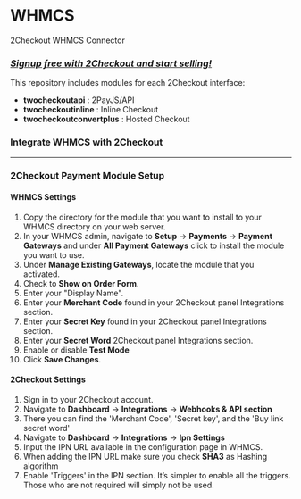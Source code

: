# WHMCS
2Checkout WHMCS Connector

### _[Signup free with 2Checkout and start selling!](https://www.2checkout.com/signup)_

This repository includes modules for each 2Checkout interface:
* **twocheckoutapi** : 2PayJS/API
* **twocheckoutinline** : Inline Checkout
* **twocheckoutconvertplus** : Hosted Checkout

### Integrate WHMCS with 2Checkout
----------------------------------------

### 2Checkout Payment Module Setup

#### WHMCS Settings

1. Copy the directory for the module that you want to install to your WHMCS directory on your web server.
2. In your WHMCS admin, navigate to **Setup** -> **Payments** -> **Payment Gateways** and under **All Payment Gateways** click to install the module you want to use.
3. Under **Manage Existing Gateways**, locate the module that you activated.
4. Check to **Show on Order Form**.
5. Enter your "Display Name".
6. Enter your **Merchant Code** found in your 2Checkout panel Integrations section.
7. Enter your **Secret Key** found in your 2Checkout panel Integrations section.
8. Enter your **Secret Word** 2Checkout panel Integrations section.
9. Enable or disable **Test Mode**
10. Click **Save Changes**.

#### 2Checkout Settings

1. Sign in to your 2Checkout account.
2. Navigate to **Dashboard** → **Integrations** → **Webhooks & API section**
3. There you can find the 'Merchant Code', 'Secret key', and the 'Buy link secret word'
4. Navigate to **Dashboard** → **Integrations** → **Ipn Settings**
5. Input the IPN URL available in the configuration page in WHMCS.
6. When adding the IPN URL make sure you check **SHA3** as Hashing algorithm
7. Enable 'Triggers' in the IPN section. It’s simpler to enable all the triggers. Those who are not required will simply not be used.
